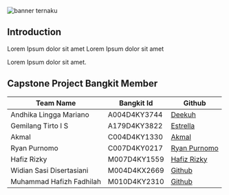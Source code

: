 <img alt="banner ternaku" src="https://miro.medium.com/v2/resize:fit:1400/1*UOyPvYW0bvbbRzvsLYiv4w.png"><br>

## Introduction

Lorem Ipsum dolor sit amet Lorem Ipsum dolor sit amet

Lorem Ipsum dolor sit amet.

## Capstone Project Bangkit Member

| Team Name                 | Bangkit Id  | Github                                              |
| ------------------------- | ----------- | --------------------------------------------------- |
| Andhika Lingga Mariano    | A004D4KY3744| [Deekuh](https://github.com/Deekuh)                 |
| Gemilang Tirto I S        | A179D4KY3822| [Estrella](https://github.com/Estrella-1234)        |
| Akmal                     | C004D4KY1330| [Akmal](https://github.com/afsulthon)               |
| Ryan Purnomo              | C007D4KY0217| [Ryan Purnomo](https://github.com/ryanpurnomo83/)   |
| Hafiz Rizky               | M007D4KY1559| [Hafiz Rizky](https://github.com/hafizky12/)        |
| Widian Sasi Disertasiani  | M004D4KX2669| [Github](https://github.com)                        |
| Muhammad Hafizh Fadhilah  | M010D4KY2310| [Github](https://github.com)                        |